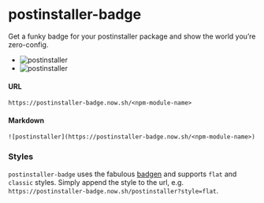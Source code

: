 # postinstaller-badge

Get a funky badge for your postinstaller package and show the world you’re zero-config.

+   ![postinstaller](https://postinstaller-badge.now.sh/postinstaller?style=flat)
+   ![postinstaller](https://postinstaller-badge.now.sh/lodash?style=flat)

#### URL

```
https://postinstaller-badge.now.sh/<npm-module-name>
```

#### Markdown
```
![postinstaller](https://postinstaller-badge.now.sh/<npm-module-name>)
```

### Styles
`postinstaller-badge` uses the fabulous [badgen](https://badgen.net) and supports `flat` and `classic` styles. Simply append the style to the url, e.g. `https://postinstaller-badge.now.sh/postinstaller?style=flat`.
